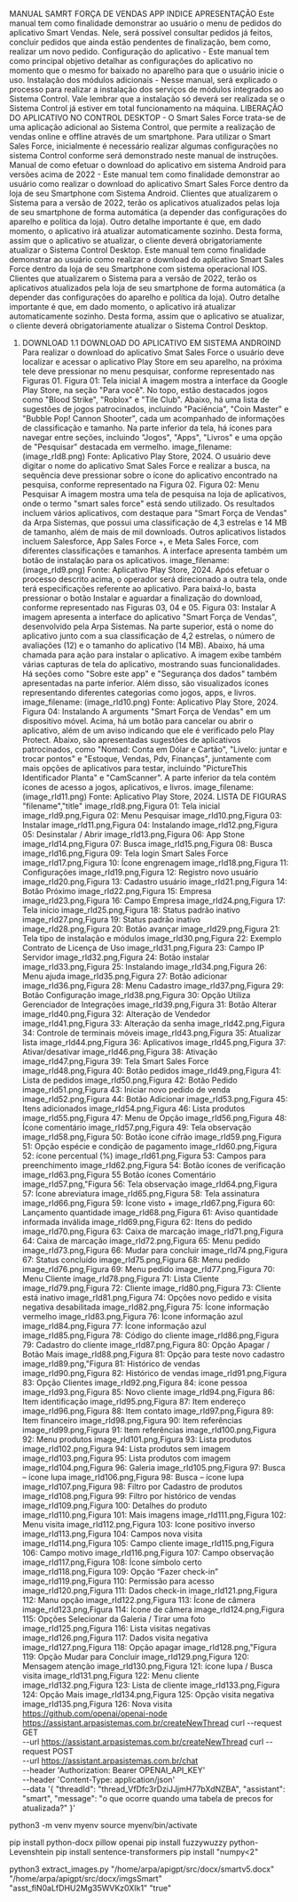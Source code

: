 MANUAL SAMRT FORÇA DE VENDAS APP
INDICE
APRESENTAÇÃO
Este manual tem como finalidade demonstrar ao usuário o menu de pedidos do aplicativo Smart Vendas. Nele, será possível consultar pedidos já feitos, concluir pedidos que ainda estão pendentes de finalização, bem como, realizar um novo pedido.
Configuração do aplicativo - Este manual tem como principal objetivo detalhar as configurações do aplicativo no momento que o mesmo for baixado no aparelho para que o usuário inicie o uso.
Instalação dos módulos adicionais - Nesse manual, será explicado o processo para realizar a instalação dos serviços de módulos integrados ao Sistema Control. Vale lembrar que a instalação só deverá ser realizada se o Sistema Control já estiver em total funcionamento na máquina.
LIBERAÇÃO DO APLICATIVO NO CONTROL DESKTOP - O Smart Sales Force trata-se de uma aplicação adicional ao Sistema Control, que permite a realização de vendas online e offline através de um smartphone. Para utilizar o Smart Sales Force, inicialmente é necessário realizar algumas configurações no sistema Control conforme será demonstrado neste manual de instruções.
Manual de como efetuar o download do aplicativo em sistema Android
para versões acima de 2022 - Este manual tem como finalidade demonstrar ao usuário como realizar o download do aplicativo Smart Sales Force dentro da loja de seu
Smartphone com Sistema Android. Clientes que atualizarem o Sistema para a versão de 2022, terão os aplicativos atualizados pelas loja
de seu smartphone de forma automática (a depender das configurações do aparelho e política da loja).
Outro detalhe importante é que, em dado momento, o aplicativo irá atualizar automaticamente sozinho. Desta forma, assim que o
aplicativo se atualizar, o cliente deverá obrigatoriamente atualizar o Sistema Control Desktop.
Este manual tem como finalidade demonstrar ao usuário como realizar o download do aplicativo Smart Sales Force dentro da loja de seu Smartphone com sistema operacional IOS. Clientes que atualizarem o Sistema para a versão de 2022, terão os aplicativos atualizados pela loja de seu smartphone de forma automática (a depender das configurações do aparelho e política da loja).
Outro detalhe importante é que, em dado momento, o aplicativo irá atualizar automaticamente sozinho. Desta forma, assim que o aplicativo se atualizar, o cliente deverá obrigatoriamente atualizar o Sistema Control Desktop.
1. DOWNLOAD
1.1 DOWNLOAD DO APLICATIVO EM SISTEMA ANDROIND 
Para realizar o download do aplicativo Smat Sales Force o usuário deve localizar e acessar o aplicativo Play Store em seu aparelho, na próxima tele deve pressionar no menu pesquisar, conforme representado nas Figuras 01.
Figura 01: Tela inicial
A imagem mostra a interface da Google Play Store, na seção "Para você". No topo, estão destacados jogos como "Blood Strike", "Roblox" e "Tile Club". Abaixo, há uma lista de sugestões de jogos patrocinados, incluindo "Paciência", "Coin Master" e "Bubble Pop! Cannon Shooter", cada um acompanhado de informações de classificação e tamanho. Na parte inferior da tela, há ícones para navegar entre seções, incluindo "Jogos", "Apps", "Livros" e uma opção de "Pesquisar" destacada em vermelho. image_filename: (image_rId8.png)
Fonte: Aplicativo Play Store, 2024.
O usuário deve digitar o nome do aplicativo Smat Sales Force e realizar a busca, na sequência deve pressionar sobre o ícone do aplicativo encontrado na pesquisa, conforme representado na Figura 02.
Figura 02: Menu Pesquisar
A imagem mostra uma tela de pesquisa na loja de aplicativos, onde o termo "smart sales force" está sendo utilizado. Os resultados incluem vários aplicativos, com destaque para "Smart Força de Vendas" da Arpa Sistemas, que possui uma classificação de 4,3 estrelas e 14 MB de tamanho, além de mais de mil downloads. Outros aplicativos listados incluem Salesforce, App Sales Force +, e Meta Sales Force, com diferentes classificações e tamanhos. A interface apresenta também um botão de instalação para os aplicativos. image_filename: (image_rId9.png)
Fonte: Aplicativo Play Store, 2024.
Após efetuar o processo descrito acima, o operador será direcionado a outra tela, onde terá especificações referente ao aplicativo. Para baixá-lo, basta pressionar o botão Instalar e aguardar a finalização do download, conforme representado nas Figuras 03, 04 e 05.
Figura 03: Instalar
A imagem apresenta a interface do aplicativo "Smart Força de Vendas", desenvolvido pela Arpa Sistemas. Na parte superior, está o nome do aplicativo junto com a sua classificação de 4,2 estrelas, o número de avaliações (12) e o tamanho do aplicativo (14 MB). Abaixo, há uma chamada para ação para instalar o aplicativo. A imagem exibe também várias capturas de tela do aplicativo, mostrando suas funcionalidades. Há seções como "Sobre este app" e "Segurança dos dados" também apresentadas na parte inferior. Além disso, são visualizados ícones representando diferentes categorias como jogos, apps, e livros. image_filename: (image_rId10.png)
Fonte: Aplicativo Play Store, 2024.
Figura 04: Instalando
A arguments
 "Smart Força de Vendas" em um dispositivo móvel. Acima, há um botão para cancelar ou abrir o aplicativo, além de um aviso indicando que ele é verificado pelo Play Protect. Abaixo, são apresentadas sugestões de aplicativos patrocinados, como "Nomad: Conta em Dólar e Cartão", "Livelo: juntar e trocar pontos" e "Estoque, Vendas, Pdv, Finanças", juntamente com mais opções de aplicativos para testar, incluindo "PictureThis Identificador Planta" e "CamScanner". A parte inferior da tela contém ícones de acesso a jogos, aplicativos, e livros. image_filename: (image_rId11.png)
Fonte: Aplicativo Play Store, 2024.
LISTA DE FIGURAS
"filename","title"
image_rId8.png,Figura 01: Tela inicial
image_rId9.png,Figura 02: Menu Pesquisar
image_rId10.png,Figura 03: Instalar
image_rId11.png,Figura 04: Instalando
image_rId12.png,Figura 05: Desinstalar / Abrir
image_rId13.png,Figura 06: App Stone
image_rId14.png,Figura 07: Busca
image_rId15.png,Figura 08: Busca
image_rId16.png,Figura 09: Tela login Smart Sales Force
image_rId17.png,Figura 10: Ícone engrenagem
image_rId18.png,Figura 11: Configurações
image_rId19.png,Figura 12: Registro novo usuário
image_rId20.png,Figura 13: Cadastro usuário
image_rId21.png,Figura 14: Botão Próximo
image_rId22.png,Figura 15: Empresa
image_rId23.png,Figura 16: Campo Empresa
image_rId24.png,Figura 17: Tela início
image_rId25.png,Figura 18: Status padrão inativo
image_rId27.png,Figura 19: Status padrão inativo
image_rId28.png,Figura 20: Botão avançar
image_rId29.png,Figura 21: Tela tipo de instalação e módulos
image_rId30.png,Figura 22: Exemplo Contrato de Licença de Uso
image_rId31.png,Figura 23: Campo IP Servidor
image_rId32.png,Figura 24: Botão instalar
image_rId33.png,Figura 25: Instalando
image_rId34.png,Figura 26: Menu ajuda
image_rId35.png,Figura 27: Botão adicionar
image_rId36.png,Figura 28: Menu Cadastro
image_rId37.png,Figura 29: Botão Configuração
image_rId38.png,Figura 30: Opção Utiliza Gerenciador de Integrações
image_rId39.png,Figura 31: Botão Alterar
image_rId40.png,Figura 32: Alteração de Vendedor 
image_rId41.png,Figura 33: Alteração da senha
image_rId42.png,Figura 34: Controle de terminais móveis
image_rId43.png,Figura 35: Atualizar lista
image_rId44.png,Figura 36: Aplicativos
image_rId45.png,Figura 37: Ativar/desativar
image_rId46.png,Figura 38: Ativação
image_rId47.png,Figura 39: Tela Smart Sales Force
image_rId48.png,Figura 40: Botão pedidos
image_rId49.png,Figura 41: Lista de pedidos
image_rId50.png,Figura 42: Botão Pedido
image_rId51.png,Figura 43: Iniciar novo pedido de venda
image_rId52.png,Figura 44: Botão Adicionar
image_rId53.png,Figura 45: Itens adicionados
image_rId54.png,Figura 46: Lista produtos
image_rId55.png,Figura 47: Menu de Opção
image_rId56.png,Figura 48: Ícone comentário
image_rId57.png,Figura 49: Tela observação
image_rId58.png,Figura 50: Botão ícone cifrão
image_rId59.png,Figura 51: Opção espécie e condição de pagamento
image_rId60.png,Figura 52: ícone percentual (%)
image_rId61.png,Figura 53: Campos para preenchimento
image_rId62.png,Figura 54: Botão ícones de verificação
image_rId63.png,Figura 55 Botão ícones Comentário
image_rId57.png,"Figura 56: Tela observação
image_rId64.png,Figura 57: Ícone abreviatura
image_rId65.png,Figura 58: Tela assinatura
image_rId66.png,Figura 59: Ícone visto +
image_rId67.png,Figura 60: Lançamento quantidade
image_rId68.png,Figura 61: Aviso quantidade informada inválida
image_rId69.png,Figura 62: Itens do pedido
image_rId70.png,Figura 63: Caixa de marcação
image_rId71.png,Figura 64: Caixa de marcação
image_rId72.png,Figura 65: Menu pedido
image_rId73.png,Figura 66: Mudar para concluir
image_rId74.png,Figura 67: Status concluído
image_rId75.png,Figura 68: Menu pedido
image_rId76.png,Figura 69: Menu pedido
image_rId77.png,Figura 70: Menu Cliente
image_rId78.png,Figura 71: Lista Cliente
image_rId79.png,Figura 72: Cliente
image_rId80.png,Figura 73: Cliente está inativo
image_rId81.png,Figura 74: Opções novo pedido e visita negativa desabilitada
image_rId82.png,Figura 75: Ícone informação vermelho
image_rId83.png,Figura 76: Ícone informação azul
image_rId84.png,Figura 77: Ícone informação azul
image_rId85.png,Figura 78: Código do cliente
image_rId86.png,Figura 79: Cadastro do cliente
image_rId87.png,Figura 80: Opção Apagar / Botão Mais
image_rId88.png,Figura 81: Opção para teste novo cadastro
image_rId89.png,"Figura 81: Histórico de vendas
image_rId90.png,Figura 82: Histórico de vendas
image_rId91.png,Figura 83: Opção Clientes
image_rId92.png,Figura 84: ícone pessoa 
image_rId93.png,Figura 85: Novo cliente 
image_rId94.png,Figura 86: Item identificação 
image_rId95.png,Figura 87: Item endereço
image_rId96.png,Figura 88: Item contato
image_rId97.png,Figura 89: Item financeiro
image_rId98.png,Figura 90: Item referências
image_rId99.png,Figura 91: Item referências
image_rId100.png,Figura 92: Menu produtos
image_rId101.png,Figura 93: Lista produtos
image_rId102.png,Figura 94: Lista produtos sem imagem
image_rId103.png,Figura 95: Lista produtos com imagem
image_rId104.png,Figura 96: Galeria
image_rId105.png,Figura 97: Busca – ícone lupa
image_rId106.png,Figura 98: Busca – ícone lupa
image_rId107.png,Figura 98: Filtro por Cadastro de produtos
image_rId108.png,Figura 99: Filtro por histórico de vendas
image_rId109.png,Figura 100: Detalhes do produto
image_rId110.png,Figura 101: Mais imagens
image_rId111.png,Figura 102: Menu visita
image_rId112.png,Figura 103: Icone positivo inverso
image_rId113.png,Figura 104: Campos nova visita
image_rId114.png,Figura 105: Campo cliente
image_rId115.png,Figura 106: Campo motivo
image_rId116.png,Figura 107: Campo observação
image_rId117.png,Figura 108: Ícone símbolo certo
image_rId118.png,Figura 109: Opção “Fazer check-in”
image_rId119.png,Figura 110: Permissão para acesso
image_rId120.png,Figura 111: Dados check-in
image_rId121.png,Figura 112: Manu opção
image_rId122.png,Figura 113: Ícone de câmera 
image_rId123.png,Figura 114: Ícone de câmera 
image_rId124.png,Figura 115: Opções Selecionar da Galeria / Tirar uma foto
image_rId125.png,Figura 116: Lista visitas negativas
image_rId126.png,Figura 117: Dados visita negativa
image_rId127.png,Figura 118: Opção apagar
image_rId128.png,"Figura 119: Opção Mudar para Concluir
image_rId129.png,Figura 120: Mensagem atenção
image_rId130.png,Figura 121: ícone lupa / Busca visita
image_rId131.png,Figura 122: Menu cliente
image_rId132.png,Figura 123: Lista de cliente
image_rId133.png,Figura 124: Opção Mais
image_rId134.png,Figura 125: Opção visita negativa
image_rId135.png,Figura 126: Nova visita 
https://github.com/openai/openai-node
https://assistant.arpasistemas.com.br/createNewThread
curl --request GET \
--url https://assistant.arpasistemas.com.br/createNewThread 
curl --request POST \
--url https://assistant.arpasistemas.com.br/chat \
--header 'Authorization: Bearer OPENAI_API_KEY' \
--header 'Content-Type: application/json' \
--data '{
    "threadId": "thread_VfDfc3rDziJJjmH77bXdNZBA",
    "assistant": "smart",
    "message": "o que ocorre quando uma tabela de precos for atualizada?"
}'



python3 -m venv myenv
source myenv/bin/activate


pip install python-docx pillow openai
pip install fuzzywuzzy python-Levenshtein
pip install sentence-transformers
pip install "numpy<2"    
  
python3 extract_images.py "/home/arpa/apigpt/src/docx/smartv5.docx"  "/home/arpa/apigpt/src/docx/imgsSmart"  "asst_flN0aLfDHU2Mg35WVKz0XIk1"  "true" 